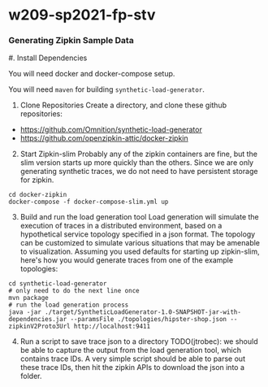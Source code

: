 # w209-sp2021-fp-stv

### Generating Zipkin Sample Data

#. Install Dependencies

You will need docker and docker-compose setup. 

You will need `maven` for building `synthetic-load-generator`.

1. Clone Repositories
Create a directory, and clone these github repositories: 
* https://github.com/Omnition/synthetic-load-generator
* https://github.com/openzipkin-attic/docker-zipkin

2. Start Zipkin-slim
Probably any of the zipkin containers are fine, but the slim version starts up more quickly than the others. Since we are only generating synthetic traces, we do not need to have persistent storage for zipkin.
```
cd docker-zipkin
docker-compose -f docker-compose-slim.yml up
```

3. Build and run the load generation tool
Load generation will simulate the execution of traces in a distributed environment, based on a hypothetical service topology specified in a json format. The topology can be customized to simulate various situations that may be amenable to visualization.
Assuming you used defaults for starting up zipkin-slim, here's how you would generate traces from one of the example topologies:
```
cd synthetic-load-generator
# only need to do the next line once
mvn package
# run the load generation process
java -jar ./target/SyntheticLoadGenerator-1.0-SNAPSHOT-jar-with-dependencies.jar --paramsFile ./topologies/hipster-shop.json --zipkinV2Proto3Url http://localhost:9411
```

4. Run a script to save trace json to a directory
TODO(jtrobec): we should be able to capture the output from the load generation tool, which contains trace IDs. A very simple script should be able to parse out these trace IDs, then hit the zipkin APIs to download the json into a folder.
